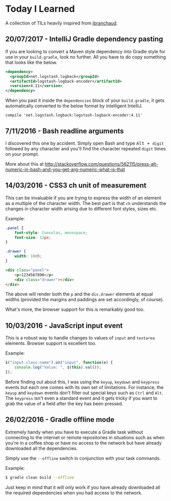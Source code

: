 # Today I Learned

A collection of TILs heavily inspired from [jbranchaud](https://github.com/jbranchaud/til).

## 20/07/2017 - IntelliJ Gradle dependency pasting

If you are looking to convert a Maven style dependency into Gradle style for use in your `build.gradle`, look no further. All you have to do copy something that looks like the below.

```xml
<dependency>
  <groupId>net.logstash.logback</groupId>
  <artifactId>logstash-logback-encoder</artifactId>
  <version>4.11</version>
</dependency>
```

When you past it inside the `dependencies` block of your `build.gradle`, it gets automatically converted to the below format by intelligent IntelliJ.

```
compile 'net.logstash.logback:logstash-logback-encoder:4.11'
```

## 7/11/2016 - Bash readline arguments

I discovered this one by accident. Simply open Bash and type <kbd>Alt + `digit`</kbd> followed by any character and you'll find the character repeated `digit` times on your prompt.

More about this at http://stackoverflow.com/questions/562115/press-alt-numeric-in-bash-and-you-get-arg-numeric-what-is-that

## 14/03/2016 - CSS3 ch unit of measurement

This can be invaluable if you are trying to express the width of an element as a multiple of the character width.
The best part is that `ch` understands the changes in character width arising due to different font styles, sizes etc.

Example:

```css
.panel {
    font-style: Consolas, monospace;
    font-size: 12px;
}

.drawer {
    width: 10ch;
}
```

```html
<div class="panel">
    <p>1234567890</p>
    <div class="drawer"></div>
</div>
```

The above will render both the `p` and the `div.drawer` elements at equal widths (provided the margins and paddings are set accordingly, of course).

What's more, the browser support for this is remarkably good too.

## 10/03/2016 - JavaScript input event

This is a robust way to handle changes to values of `input` and `textarea` elements. Browser support is excellent too. 

Example:

```javascript
$("input.class-name").on("input", function(e) {
    console.log("Value: ", $(this).val());
});
```

Before finding out about this, I was using the `keyup`, `keydown` and `keypress` events but each one comes with its own set of limitations. For instance, the `keyup` and `keydown` events don't filter out special keys such as `Ctrl` and `Alt`. The `keypress` isn't even a standard event and it gets tricky if you want to grab the value of a field after the key has been pressed.

## 26/02/2016 - Gradle offline mode

Extremely handy when you have to execute a Gradle task without connecting to the internet or remote repositories in situations such as when you're in a coffee shop or have no access to the network but have already downloaded all the dependencies. 

Simply use the `--offline` switch in conjunction with your task commands. 

Example:

```bash
$ gradle clean build --offline
```

Just keep in mind that it will only work if you have already downloaded all the required dependencies when you had access to the network. 
